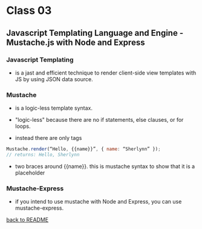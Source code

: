# Class 03

## Javascript Templating Language and Engine - Mustache.js with Node and Express

### Javascript Templating

- is a jast and efficient technique to render client-side view templates with JS by using JSON data source.

### Mustache

- is a logic-less template syntax.

- "logic-less" because there are no if statements, else clauses, or for loops.

- instead there are only tags

```javascript
Mustache.render(“Hello, {{name}}”, { name: “Sherlynn” });
// returns: Hello, Sherlynn
```

- two braces around {{name}}. this is mustache syntax to show that it is a placeholder

### Mustache-Express

- if you intend to use mustache with Node and Express, you can use mustache-express.

[back to README](README.md)
